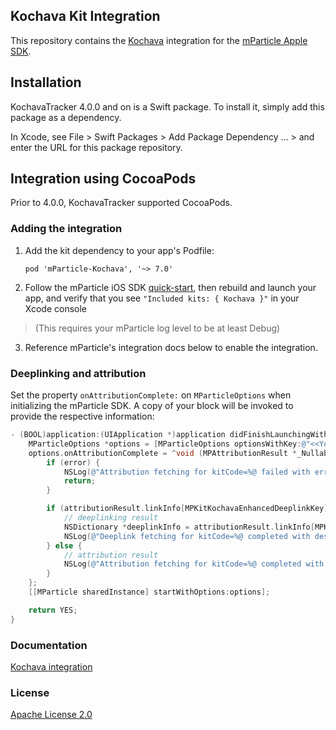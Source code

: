 ## Kochava Kit Integration

This repository contains the [Kochava](https://www.kochava.com) integration for the [mParticle Apple SDK](https://github.com/mParticle/mparticle-apple-sdk).

## Installation

KochavaTracker 4.0.0 and on is a Swift package.  To install it, simply add this package as a dependency.

In Xcode, see File > Swift Packages > Add Package Dependency ... > and enter the URL for this package repository.

## Integration using CocoaPods

Prior to 4.0.0, KochavaTracker supported CocoaPods.

### Adding the integration

1. Add the kit dependency to your app's Podfile:

    ```
    pod 'mParticle-Kochava', '~> 7.0'
    ```

2. Follow the mParticle iOS SDK [quick-start](https://github.com/mParticle/mparticle-apple-sdk), then rebuild and launch your app, and verify that you see `"Included kits: { Kochava }"` in your Xcode console 

> (This requires your mParticle log level to be at least Debug)

3. Reference mParticle's integration docs below to enable the integration.

### Deeplinking and attribution

Set the property `onAttributionComplete:` on `MParticleOptions` when initializing the mParticle SDK. A copy of your block will be invoked to provide the respective information:

```objective-c
- (BOOL)application:(UIApplication *)application didFinishLaunchingWithOptions:(NSDictionary *)launchOptions {
    MParticleOptions *options = [MParticleOptions optionsWithKey:@"<<Your app key>>" secret:@"<<Your app secret>>"];
    options.onAttributionComplete = ^void (MPAttributionResult *_Nullable attributionResult, NSError * _Nullable error) {
        if (error) {
            NSLog(@"Attribution fetching for kitCode=%@ failed with error=%@", error.userInfo[mParticleKitInstanceKey], error);
            return;
        }

        if (attributionResult.linkInfo[MPKitKochavaEnhancedDeeplinkKey]) {
            // deeplinking result
            NSDictionary *deeplinkInfo = attributionResult.linkInfo[MPKitKochavaEnhancedDeeplinkKey];
            NSLog(@"Deeplink fetching for kitCode=%@ completed with destination: %@ raw: %@", attributionResult.kitCode, deeplinkInfo[MPKitKochavaEnhancedDeeplinkDestinationKey], deeplinkInfo[MPKitKochavaEnhancedDeeplinkRawKey]);
        } else {
            // attribution result
            NSLog(@"Attribution fetching for kitCode=%@ completed with linkInfo: %@", attributionResult.kitCode, attributionResult.linkInfo);
        }
    };
    [[MParticle sharedInstance] startWithOptions:options];

    return YES;
}
```

### Documentation

[Kochava integration](https://docs.mparticle.com/integrations/kochava/event/)

### License

[Apache License 2.0](http://www.apache.org/licenses/LICENSE-2.0)
